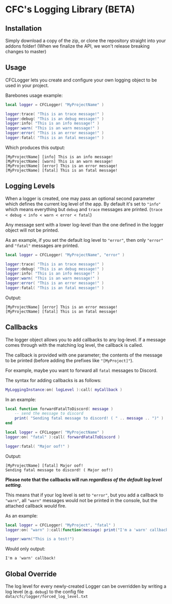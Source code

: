# CFC's Logging Library (BETA)



## Installation
Simply download a copy of the zip, or clone the repository straight into your addons folder! (When we finalize the API, we won't release breaking changes to master)


## Usage
CFCLogger lets you create and configure your own logging object to be used in your project.

Barebones usage example:
```lua
local logger = CFCLogger( "MyProjectName" )

logger:trace( "This is an trace message!" )
logger:debug( "This is an debug message!" )
logger:info( "This is an info message!" )
logger:warn( "This is an warn message!" )
logger:error( "This is an error message!" )
logger:fatal( "This is an fatal message!" )
```

Which produces this output:
```
[MyProjectName] [info] This is an info message!
[MyProjectName] [warn] This is an warn message!
[MyProjectName] [error] This is an error message!
[MyProjectName] [fatal] This is an fatal message!
```

## Logging Levels
When a logger is created, one may pass an optional second parameter which defines the current log level of the app.
By default it's set to `"info"` which means everything but `debug` and `trace` messages are printed. (`trace < debug < info < warn < error < fatal`)

Any message sent with a lower log-level than the one defined in the logger object will not be printed.

As an example, if you set the default log level to `"error"`, then only `"error"` and `"fatal"` messages are printed.
```lua
local logger = CFCLogger( "MyProjectName", "error" )

logger:trace( "This is an trace message!" )
logger:debug( "This is an debug message!" )
logger:info( "This is an info message!" )
logger:warn( "This is an warn message!" )
logger:error( "This is an error message!" )
logger:fatal( "This is an fatal message!" )
```

Output:
```
[MyProjectName] [error] This is an error message!
[MyProjectName] [fatal] This is an fatal message!
```

## Callbacks
The logger object allows you to add callbacks to any log-level.
If a message comes through with the matching log level, the callback is called.

The callback is provided with one parameter; the contents of the message to be printed (before adding the prefixes like `"[MyProject]"`).

For example, maybe you want to forward all `fatal` messages to Discord.

The syntax for adding callbacks is as follows:
```lua
MyLoggingInstance:on( logLevel ):call( myCallback )
```

In an example:
```lua
local function forwardFatalToDiscord( message )
    -- send the message to discord
    print( "Sending fatal message to discord! ( " .. message .. ")" )
end

local logger = CFCLogger( "MyProjectName" )
logger:on( "fatal" ):call( forwardFatalToDiscord )

logger:fatal( "Major oof!" )
```

Output:
```
[MyProjectName] [fatal] Major oof!
Sending fatal message to discord! ( Major oof!)
```

**Please note that the callbacks will run _regardless of the default log level setting_**.

This means that if your log level is set to `"error"`, but you add a callback to `"warn"`, all `"warn"` messages would not be printed in the console, but the attached callback _would_ fire.

As an example:
```lua
local logger = CFCLogger( "MyProject", "fatal" )
logger:on( "warn" ):call(function(message) print("I'm a 'warn' callback!") end)

logger:warn("This is a test!")
```
Would only output:
```
I'm a 'warn' callback!
```

## Global Override
The log level for every newly-created Logger can be overridden by writing a log level (e.g. `debug`) to the config file `data/cfc/logger/forced_log_level.txt`
